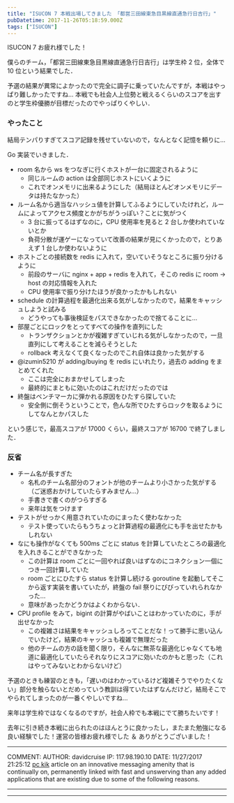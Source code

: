 ```yaml
---
title: "ISUCON 7 本戦出場してきました 「都営三田線東急目黒線直通急行日吉行」"
pubDatetime: 2017-11-26T05:18:59.000Z
tags: ["ISUCON"]
---
```


ISUCON 7 お疲れ様でした！

僕らのチーム，「都営三田線東急目黒線直通急行日吉行」は学生枠 2 位，全体で 10 位という結果でした．

予選の結果が異常によかったので完全に調子に乗っていたんですが，本戦はやっぱり難しかったですね... 本戦でも社会人上位勢と戦えるくらいのスコアを出すのと学生枠優勝が目標だったのでやっぱりくやしい．

### やったこと

結局テンパりすぎてスコア記録を残せていないので，なんとなく記憶を頼りに...

Go 実装でいきました．

- room 名から ws をつなぎに行くホストが一台に固定されるように
  - 同じルームの action は全部同じホストにいくように
  - これでオンメモリに出来るようにした（結局ほとんどオンメモリにデータは持たなかった）
- ルーム名から適当なハッシュ値を計算してふるようにしていたけれど，ルームによってアクセス頻度とかがちがうっぽい？ことに気がつく
  - 3 台に振ってるはずなのに，CPU 使用率を見ると 2 台しか使われていないとか
  - 負荷分散が運ゲーになっていて改善の結果が見にくかったので，とりあえず 1 台しか使わないように
- ホストごとの接続数を redis に入れて，空いていそうなところに振り分けるように
  - 前段のサーバに nginx + app + redis を入れて，そこの redis に room -> host の対応情報を入れた
  - CPU 使用率で振り分けたほうが良かったかもしれない
- schedule の計算過程を最適化出来る気がしなかったので，結果をキャッシュしようと試みる
  - どうやっても事後検証をパスできなかったので捨てることに...
- 部屋ごとにロックをとってすべての操作を直列にした
  - トランザクションとかが複雑すぎていじれる気がしなかったので，一旦直列にして考えることを減らそうとした
  - rollback 考えなくて良くなったのでこれ自体は良かった気がする
- @izumin5210 が adding/buying を redis にいれたり，過去の adding をまとめてくれた
  - ここは完全におまかせしてしまった
  - 最終的にまともに効いたのはこれだけだったのでは
- 終盤はベンチマーカに弾かれる原因をひたすら探していた
  - 安全側に倒そうということで，色んな所でひたすらロックを取るようにしてなんとかパスした

という感じで，最高スコアが 17000 くらい，最終スコアが 16700 で終了しました．

### 反省

- チーム名が長すぎた
  - 名札のチーム名部分のフォントが他のチームより小さかった気がする（ご迷惑おかけしていたらすみません...）
  - 手書きで書くのがつらすぎる
  - 来年は気をつけます
- テストがせっかく用意されていたのにまったく使わなかった
  - テスト使っていたらもうちょっと計算過程の最適化にも手を出せたかもしれない
- なにも操作がなくても 500ms ごとに status を計算していたところの最適化を入れきることができなかった
  - この計算は room ごとに一回やれば良いはずなのにコネクション一個につき一回計算していた
  - room ごとにひたすら status を計算し続ける goroutine を起動してそこから返す実装を書いていたが，終盤の fail 祭りにびびっていれられなかった...
  - 意味があったかどうかはよくわからない．
- CPU profile をみて，bigint の計算がやばいことはわかっていたのに，手が出せなかった
  - この複雑さは結果をキャッシュしろってことだな！って勝手に思い込んでいたけど，結果のキャッシュも複雑で無理だった
  - 他のチームの方の話を聞く限り，そんなに無茶な最適化じゃなくても地道に最適化していたらそれなりにスコアに効いたのかもと思った（これはやってみないとわからないけど）

予選のときも練習のときも，「遅いのはわかっているけど複雑そうでやりたくない」部分を触らないとだめっていう教訓は得ていたはずなんだけど，結局そこでやられてしまったのが一番くやしいですね...

来年は学生枠ではなくなるのですが，社会人枠でも本戦にでて勝ちたいです！

去年に引き続き本戦に出られたのはほんとうに良かったし，またまた勉強になる良い経験でした！運営の皆様お疲れ様でした ＆ ありがとうございました！

---

COMMENT:
AUTHOR: davidcruise
IP: 117.98.190.10
DATE: 11/27/2017 21:25:12
[pc kik](https://www.kikforpcapp.com/kik-for-pc-windows-xp788-110-free-download/) article on an innovative messaging amenity that is continually on, permanently linked with fast and unswerving than any added applications that are existing due to some of the following reasons.

---

---
